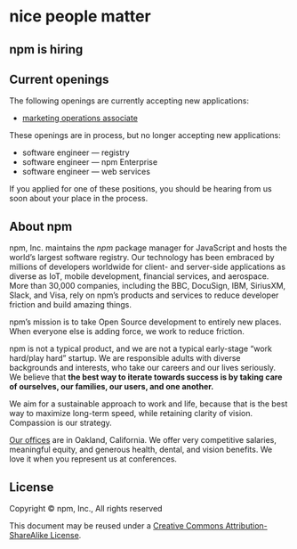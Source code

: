 <hgroup>
  <h1>nice people matter</h1>
  <h2>npm is hiring</h2>
</hgroup>

## Current openings

The following openings are currently accepting new applications:

* [marketing operations associate][marketing]

These openings are in process, but no longer accepting new
applications:

* software engineer — registry
* software engineer — npm Enterprise
* software engineer — web services

If you applied for one of these positions, you should be hearing from
us soon about your place in the process.

## About npm

npm, Inc. maintains the _npm_ package manager for JavaScript and hosts the world’s largest software registry. Our technology has been embraced by millions of developers worldwide for client- and server-side applications as diverse as IoT, mobile development, financial services, and aerospace. More than 30,000 companies, including the BBC, DocuSign, IBM, SiriusXM, Slack, and Visa, rely on npm’s products and services to reduce developer friction and build amazing things.

npm’s mission is to take Open Source development to entirely new places. When everyone else is adding force, we work to reduce friction.

npm is not a typical product, and we are not a typical early-stage “work hard/play hard” startup. We are responsible adults with diverse backgrounds and interests, who take our careers and our lives seriously. We believe that __the best way to iterate towards success is by taking care of ourselves, our families, our users, and one another.__

We aim for a sustainable approach to work and life, because that is the best way to maximize long-term speed, while retaining clarity of vision. Compassion is our strategy.

[Our offices][offices] are in Oakland, California. We offer very competitive salaries, meaningful equity, and generous health, dental, and vision benefits. We love it when you represent us at conferences.

## License

Copyright &copy; npm, Inc., All rights reserved

This document may be reused under a [Creative Commons Attribution-ShareAlike License](http://creativecommons.org/licenses/by-sa/4.0/).


[offices]: https://www.google.com/maps/place/1999+Harrison+St,+Oakland,+CA+94612/@37.8077715,-122.2673374,17z/data=!3m1!4b1!4m2!3m1!1s0x808f874d2c997df9:0x8afe4a3bcea14bc3

[sweng-reg]: https://jobs.lever.co/npmjs/4f350d4d-87ad-4d4a-a005-86e4fbeb491a "npmjs - software engineer — registry"

[sweng-ent]: https://jobs.lever.co/npmjs/b9998f7a-6afb-40e4-8fbf-dd3e03640fb4 "npmjs - software engineer — npm Enterprise"

[sweng-web]: https://jobs.lever.co/npmjs/7187a425-899b-4db3-8fc7-21432ca2237c "npmjs - software engineer — web services"

[marketing]: https://jobs.lever.co/npmjs/98071321-a7fd-426e-bd59-927cab8c49d6 "npmjs - marketing operations associate"
